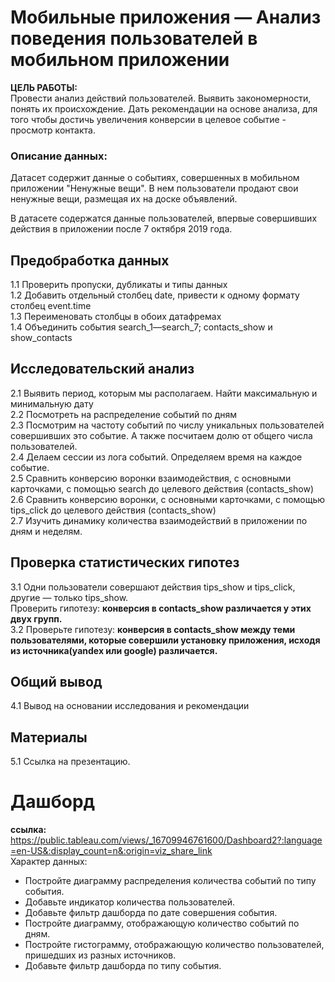 # Мобильные приложения — Анализ поведения пользователей в мобильном приложении

**ЦЕЛЬ РАБОТЫ:**   
Провести анализ действий пользователей. Выявить закономерности, понять их происхождение. Дать рекомендации на основе анализа, для того чтобы достичь увеличения конверсии в целевое событие - просмотр контакта.   
  

### **Описание данных:**

Датасет содержит данные о событиях, совершенных в мобильном приложении "Ненужные вещи". В нем пользователи продают свои ненужные вещи, размещая их на доске объявлений.

В датасете содержатся данные пользователей, впервые совершивших действия в приложении после 7 октября 2019 года.


## Предобработка данных  
1.1 Проверить пропуски, дубликаты и типы данных  
1.2 Добавить отдельный столбец date, привести к одному формату столбец event.time   
1.3 Переименовать столбцы в обоих датафремах  
1.4 Объединить события search_1—search_7; contacts_show и show_contacts    
  
## Исследовательский анализ  
2.1 Выявить период, которым мы располагаем. Найти максимальную и минимальную дату  
2.2 Посмотреть на распределение событий по дням  
2.3 Посмотрим на частоту событий по числу уникальных пользователей совершивших это событие. А также посчитаем долю от общего числа пользователей.  
2.4 Делаем сессии из лога событий. Определяем время на каждое событие.  
2.5 Сравнить конверсию воронки взаимодействия, с основными карточками, с помощью search до целевого действия (contacts_show)  
2.6 Сравнить конверсию воронки, с основными карточками, с помощью tips_click до целевого действия (contacts_show)  
2.7 Изучить динамику количества взаимодействий в приложении по дням и неделям.      
  
       
  
## Проверка статистических гипотез  
3.1 Одни пользователи совершают действия tips_show и tips_click, другие — только tips_show.  
Проверить гипотезу: **конверсия в contacts_show различается у этих двух групп.**    
3.2 Проверьте гипотезу: **конверсия в contacts_show между теми пользователями, которые совершили установку приложения, исходя из источника(yandex или google) различается.**  
  
## Общий вывод
4.1 Вывод на основании исследования и рекомендации
  
## Материалы   
5.1 Ссылка на презентацию. 

# Дашборд  
**ссылка:** https://public.tableau.com/views/_16709946761600/Dashboard2?:language=en-US&:display_count=n&:origin=viz_share_link    
Характер данных:  
  
* Постройте диаграмму распределения количества событий по типу события.  
* Добавьте индикатор количества пользователей.  
* Добавьте фильтр дашборда по дате совершения события.  
* Постройте диаграмму, отображающую количество событий по дням.  
* Постройте гистограмму, отображающую количество пользователей, пришедших из разных источников.  
* Добавьте фильтр дашборда по типу события.  


```python

```

